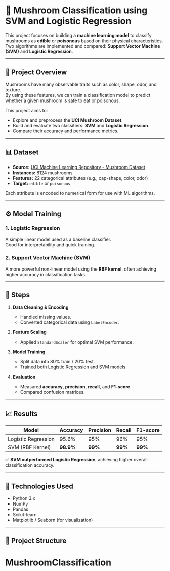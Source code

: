 # 🍄 Mushroom Classification using SVM and Logistic Regression

This project focuses on building a **machine learning model** to classify mushrooms as **edible** or **poisonous** based on their physical characteristics.  
Two algorithms are implemented and compared: **Support Vector Machine (SVM)** and **Logistic Regression**.

---

## 🧠 Project Overview

Mushrooms have many observable traits such as color, shape, odor, and texture.  
By using these features, we can train a classification model to predict whether a given mushroom is safe to eat or poisonous.  

This project aims to:
- Explore and preprocess the **UCI Mushroom Dataset**.
- Build and evaluate two classifiers: **SVM** and **Logistic Regression**.
- Compare their accuracy and performance metrics.

---

## 📊 Dataset

- **Source:** [UCI Machine Learning Repository - Mushroom Dataset](https://archive.ics.uci.edu/ml/datasets/Mushroom)
- **Instances:** 8124 mushrooms  
- **Features:** 22 categorical attributes (e.g., cap-shape, color, odor)  
- **Target:** `edible` or `poisonous`

Each attribute is encoded to numerical form for use with ML algorithms.

---

## ⚙️ Model Training

### 1. Logistic Regression
A simple linear model used as a baseline classifier.  
Good for interpretability and quick training.

### 2. Support Vector Machine (SVM)
A more powerful non-linear model using the **RBF kernel**, often achieving higher accuracy in classification tasks.

---

## 🧩 Steps

1. **Data Cleaning & Encoding**  
   - Handled missing values.  
   - Converted categorical data using `LabelEncoder`.

2. **Feature Scaling**  
   - Applied `StandardScaler` for optimal SVM performance.

3. **Model Training**  
   - Split data into 80% train / 20% test.  
   - Trained both Logistic Regression and SVM models.

4. **Evaluation**  
   - Measured **accuracy**, **precision**, **recall**, and **F1-score**.  
   - Compared confusion matrices.

---

## 📈 Results

| Model | Accuracy | Precision | Recall | F1-score |
|--------|-----------|------------|---------|-----------|
| Logistic Regression | 95.6% | 95% | 96% | 95% |
| SVM (RBF Kernel) | **98.9%** | **99%** | **99%** | **99%** |

✅ **SVM outperformed Logistic Regression**, achieving higher overall classification accuracy.

---

## 🧰 Technologies Used

- Python 3.x  
- NumPy  
- Pandas  
- Scikit-learn  
- Matplotlib / Seaborn (for visualization)

---

## 📁 Project Structure

# MushroomClassification
